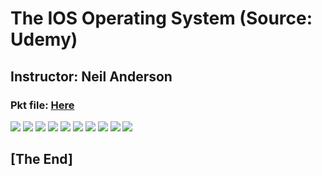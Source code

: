# The IOS Operating System (Source: Udemy)
## Instructor: Neil Anderson  
### **Pkt file:** [Here](https://mega.nz/file/PxIQAD6C#9JzamSKTh6aaZ0oB_YTeXCv9zXz9xZKxRpq84GvygQs)

![](../images/nalabguide_removed_page-0001.jpg)
![](../images/nalabguide_removed_page-0002.jpg)
![](../images/nalabguide_removed_page-0003.jpg)
![](../images/nalabguide_removed_page-0004.jpg)
![](../images/nalabguide_removed_page-0005.jpg)
![](../images/nalabguide_removed_page-0006.jpg)
![](../images/nalabguide_removed_page-0007.jpg)
![](../images/nalabguide_removed_page-0008.jpg)
![](../images/nalabguide_removed_page-0009.jpg)
![](../images/nalabguide_removed_page-0010.jpg)

## **[The End]**